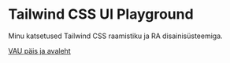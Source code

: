 # Tailwind CSS UI Playground

Minu katsetused Tailwind CSS raamistiku ja RA disainisüsteemiga.

[VAU päis ja avaleht](./views/layouts/main_grid.html)